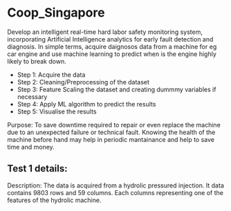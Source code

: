 # Coop_Singapore

Develop an intelligent real-time hard labor safety monitoring system, incorporating Artificial Intelligence analytics for early fault detection and diagnosis. In simple terms, acquire daignosos data from a machine for eg car engine and use machine learning to predict when is the engine highly likely to break down.

- Step 1: Acquire the data
- Step 2: Cleaning/Preprocessing of the dataset
- Step 3: Feature Scaling the dataset and creating dummmy variables if necessary
- Step 4: Apply ML algorithm to predict the results 
- Step 5: Visualise the results

Purpose: To save downtime required to repair or even replace the machine due to an unexpected failure or technical fault. Knowing the health of the machine before hand may help in periodic mantainance and help to save time and money. 

## Test 1 details:
Description: The data is acquired from a hydrolic pressured injection. It data contains 9803 rows and 59 columns. Each columns representing one of the features of the hydrolic machine.
